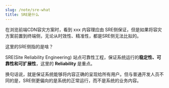 ```yaml
---
slug: /note/sre-what
title: SRE是什么
---
```

在浏览前端CDN容灾方案时，看到 xxx 内容理应由 SRE侧保证，但是如果将容灾方案前置到终端侧，无论从时效性、精准性，都是SRE侧无法比拟的。

这里的SRE侧指的是啥？

SRE(Site Reliability Engineering) 站点可靠性工程，保证系统运行的**稳定性、可靠性和可扩展性**，这里的 **Reliability** 是重点。

换句话说，就是保证系统能够将内容正确的呈现给所有用户。但与普通开发人员不同的是，SRE侧更偏向的是系统的正常运行，而不是系统的业务内容。
